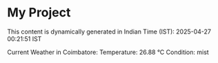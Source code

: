 # My Project

This content is dynamically generated in Indian Time (IST): 2025-04-27 00:21:51 IST


Current Weather in Coimbatore:
Temperature: 26.88 °C
Condition: mist
